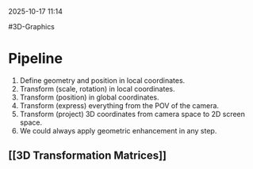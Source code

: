2025-10-17 11:14

#3D-Graphics 

# Pipeline
1. Define geometry and position in local coordinates.
2. Transform (scale, rotation) in local coordinates.
3. Transform (position) in global coordinates.
4. Transform (express) everything from the POV of the camera.
5. Transform (project) 3D coordinates from camera space to 2D screen space.
6. We could always apply geometric enhancement in any step.
## [[3D Transformation Matrices]]
